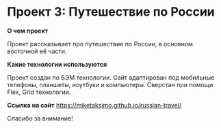 # Проект 3: Путешествие по России

**О чем проект**

Проект рассказывает про путешествие по России, в основном восточной её части.

**Какие технологии используются**

Проект создан по БЭМ технологии. Сайт адаптирован под мобильные телефоны, планшеты, ноутбуки и компьютеры. Сверстан при помощи Flex, Grid технологии.  

**Ссылка на сайт**
https://miketaksimo.github.io/russian-travel/

Спасибо за внимание!
